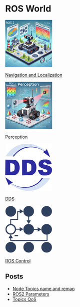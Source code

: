 # ROS World

<div class="grid-container">
    <div class="grid-item">
            <a href="navigation_and_localization">
                <img src="images/navigation_and_localization.png"  width="150" height="150">
                <p>Navigation and Localization</p>
            </a>
        </div>
        <div class="grid-item">
             <a href="perception">
                <img src="images/perception.png"  width="150" height="150">
                <p>Perception</p>
            </a>
        </div>
    <div class="grid-item">
          <a href="dds">
                <img src="images/dds.png"  width="150" height="150">
                <p>DDS</p>
            </a>
    </div>
    <div class="grid-item">
          <a href="ros_control">
                <img src="images/ros_control.png"  width="150" height="150">
                <p>ROS Control</p>
            </a>
    </div>
</div>

## Posts

- [Node Topics name and remap](node_topic_nameing.md)
- [ROS2 Parameters](parameters)
- [Topics QoS](qos)